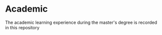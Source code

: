 # Academic
The academic learning experience during the master's degree is recorded in this repository
